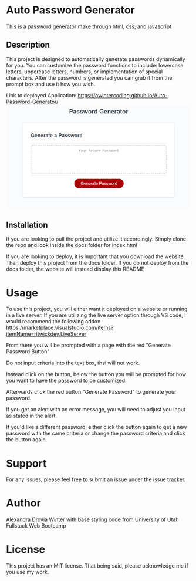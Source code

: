 # Auto Password Generator

This is a password generator make through html, css, and javascript

## Description

This project is designed to automatically generate passwords dynamically for you.
You can customize the password functions to include:
lowercase letters,
uppercase letters,
numbers,
or implementation of special characters.
After the password is generated you can grab it from the prompt box and use it how you wish.

Link to deployed Application: https://awintercoding.github.io/Auto-Password-Generator/
![alt text](https://github.com/AWinterCoding/Auto-Password-Generator/blob/main/docs/Assets/AutoPasswordGeneratorScreenshot.PNG)

## Installation

If you are looking to pull the project and utilize it accordingly.
Simply clone the repo and look inside the docs folder for index.html

If you are looking to deploy, it is important that you download the website
Then deploy this project from the docs folder.
If you do not deploy from the docs folder, the website will instead display this README

# Usage

To use this project, you will either want it deployed on a website or running in a live server.
If you are utilizing the live server option through VS code, I would recommend the following addon https://marketplace.visualstudio.com/items?itemName=ritwickdey.LiveServer

From there you will be prompted with a page with the red "Generate Password Button"

Do not input criteria into the text box, thsi will not work.

Instead click on the button, below the button you will be prompted for how you want to have the password to be customized.

Afterwards click the red button "Generate Password" to generate your password.

If you get an alert with an error message, you will need to adjust you input as stated in the alert.

If you'd like a different password, either click the button again to get a new password with the same criteria or change the password criteria and click the button again.

# Support

For any issues, please feel free to submit an issue under the issue tracker.

# Author

Alexandra Drovia Winter with base styling code from University of Utah Fullstack Web Bootcamp

# License

This project has an MIT license.
That being said, please acknowledge me if you use my work.
